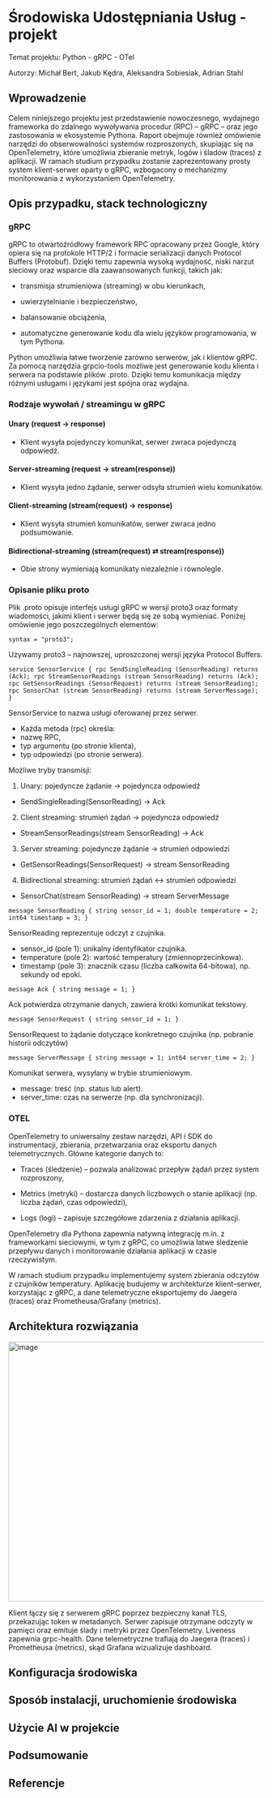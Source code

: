 # Środowiska Udostępniania Usług - projekt
Temat projektu: Python - gRPC - OTel

Autorzy: Michał Bert, Jakub Kędra, Aleksandra Sobiesiak, Adrian Stahl 
## Wprowadzenie
Celem niniejszego projektu jest przedstawienie nowoczesnego, wydajnego frameworka do zdalnego wywoływania procedur (RPC) – gRPC – oraz jego zastosowania w ekosystemie Pythona. Raport obejmuje również omówienie narzędzi do obserwowalności systemów rozproszonych, skupiając się na OpenTelemetry, które umożliwia zbieranie metryk, logów i śladów (traces) z aplikacji. W ramach studium przypadku zostanie zaprezentowany prosty system klient-serwer oparty o gRPC, wzbogacony o mechanizmy monitorowania z wykorzystaniem OpenTelemetry.
## Opis przypadku, stack technologiczny

### gRPC
gRPC to otwartoźródłowy framework RPC opracowany przez Google, który opiera się na protokole HTTP/2 i formacie serializacji danych Protocol Buffers (Protobuf). Dzięki temu zapewnia wysoką wydajność, niski narzut sieciowy oraz wsparcie dla zaawansowanych funkcji, takich jak:

- transmisja strumieniowa (streaming) w obu kierunkach,

- uwierzytelnianie i bezpieczeństwo,

- balansowanie obciążenia,

- automatyczne generowanie kodu dla wielu języków programowania, w tym Pythona.

Python umożliwia łatwe tworzenie zarówno serwerów, jak i klientów gRPC. Za pomocą narzędzia grpcio-tools możliwe jest generowanie kodu klienta i serwera na podstawie plików .proto. Dzięki temu komunikacja między różnymi usługami i językami jest spójna oraz wydajna.

### Rodzaje wywołań / streamingu w gRPC

#### Unary (request → response)

- Klient wysyła pojedynczy komunikat, serwer zwraca pojedynczą odpowiedź.

#### Server‑streaming (request → stream(response))

- Klient wysyła jedno żądanie, serwer odsyła strumień wielu komunikatów.

#### Client‑streaming (stream(request) → response)

- Klient wysyła strumień komunikatów, serwer zwraca jedno podsumowanie.

#### Bidirectional‑streaming (stream(request) ⇄ stream(response))

- Obie strony wymieniają komunikaty niezależnie i równolegle.

### Opisanie pliku proto
Plik .proto opisuje interfejs usługi gRPC w wersji proto3 oraz formaty wiadomości, jakimi klient i serwer będą się ze sobą wymieniać. Poniżej omówienie jego poszczególnych elementów:

`syntax = "proto3";`

Używamy proto3 – najnowszej, uproszczonej wersji języka Protocol Buffers.

`service SensorService {
  rpc SendSingleReading (SensorReading) returns (Ack);
  rpc StreamSensorReadings (stream SensorReading) returns (Ack);
  rpc GetSensorReadings (SensorRequest) returns (stream SensorReading);
  rpc SensorChat (stream SensorReading) returns (stream ServerMessage);
}`

SensorService to nazwa usługi oferowanej przez serwer.
- Każda metoda (rpc) określa:
- nazwę RPC,
- typ argumentu (po stronie klienta),
- typ odpowiedzi (po stronie serwera).

Możliwe tryby transmisji:
1. Unary: pojedyncze żądanie → pojedyncza odpowiedź
- SendSingleReading(SensorReading) → Ack
2.	Client streaming: strumień żądań → pojedyncza odpowiedź
- StreamSensorReadings(stream SensorReading) → Ack
3.	Server streaming: pojedyncze żądanie → strumień odpowiedzi
- GetSensorReadings(SensorRequest) → stream SensorReading
4.	Bidirectional streaming: strumień żądań ↔ strumień odpowiedzi
- SensorChat(stream SensorReading) → stream ServerMessage

`message SensorReading {
  string sensor_id = 1;
  double temperature = 2;
  int64 timestamp = 3;
}`

SensorReading reprezentuje odczyt z czujnika.
- sensor_id (pole 1): unikalny identyfikator czujnika.
- temperature (pole 2): wartość temperatury (zmiennoprzecinkowa).
- timestamp (pole 3): znacznik czasu (liczba całkowita 64-bitowa), np. sekundy od epoki.

`message Ack {
  string message = 1;
}`

Ack potwierdza otrzymanie danych, zawiera krótki komunikat tekstowy.

`message SensorRequest {
  string sensor_id = 1;
}`

SensorRequest to żądanie dotyczące konkretnego czujnika (np. pobranie historii odczytów)

`message ServerMessage {
  string message = 1;
  int64 server_time = 2;
}`

Komunikat serwera, wysyłany w trybie strumieniowym.
- message: treść (np. status lub alert).
- server_time: czas na serwerze (np. dla synchronizacji).


### OTEL

OpenTelemetry to uniwersalny zestaw narzędzi, API i SDK do instrumentacji, zbierania, przetwarzania oraz eksportu danych telemetrycznych. Główne kategorie danych to:

- Traces (śledzenie) – pozwala analizować przepływ żądań przez system rozproszony,

- Metrics (metryki) – dostarcza danych liczbowych o stanie aplikacji (np. liczba żądań, czas odpowiedzi),

- Logs (logi) – zapisuje szczegółowe zdarzenia z działania aplikacji.

OpenTelemetry dla Pythona zapewnia natywną integrację m.in. z frameworkami sieciowymi, w tym z gRPC, co umożliwia łatwe śledzenie przepływu danych i monitorowanie działania aplikacji w czasie rzeczywistym.

W ramach studium przypadku implementujemy system zbierania odczytów z czujników temperatury. Aplikację budujemy w architekturze klient–serwer, korzystając z gRPC, a dane telemetryczne eksportujemy do Jaegera (traces) oraz Prometheusa/Grafany (metrics).

## Architektura rozwiązania

<!---
┌────────────┐          TLS + token          ┌────────────────────┐
│  Sensor 🟦 │  ───────────────────────────▶ │  gRPC‑Server 🟩     │
│   Client   │    unary / streaming         │  • walidacja token │
│            │     + health‑check           │  • baza in‑memory  │
└────────────┘ ◀─────────────────────────── │  • OTel tracing    │
         ▲        stream(response)          │     & metrics      │
         │                                   └─────────┬────────┘
         │                                             │ OTLP
         │                                             ▼
         │                                      ┌───────────────┐
         │                                      │  Jaeger UI    │
         │                                      └───────────────┘
         │ metrics                               ▲
         ▼                                       │
┌─────────────────┐                              │
│ Prometheus/Graf │◀─────────────────────────────┘
└─────────────────┘
-->
<img width="512" alt="image" src="https://github.com/user-attachments/assets/d2368f4d-c7da-405a-b466-a4a31a57a3cd" />

Klient łączy się z serwerem gRPC poprzez bezpieczny kanał TLS, przekazując token w metadanych. Serwer zapisuje otrzymane odczyty w pamięci oraz emituje ślady i metryki przez OpenTelemetry. Liveness zapewnia grpc-health. Dane telemetryczne trafiają do Jaegera (traces) i Prometheusa (metrics), skąd Grafana wizualizuje dashboard.

## Konfiguracja środowiska

## Sposób instalacji, uruchomienie środowiska

## Użycie AI w projekcie

## Podsumowanie

## Referencje
